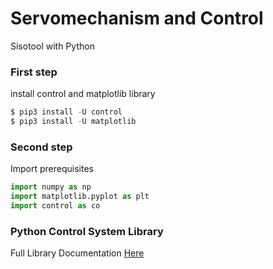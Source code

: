 # Servomechanism and Control
Sisotool with Python

### First step
install control and matplotlib library
```python
$ pip3 install -U control
$ pip3 install -U matplotlib
```

### Second step
Import prerequisites
```python
import numpy as np
import matplotlib.pyplot as plt
import control as co
```
### Python Control System Library
Full Library Documentation [Here](https://python-control.readthedocs.io/en/0.9.0/)
